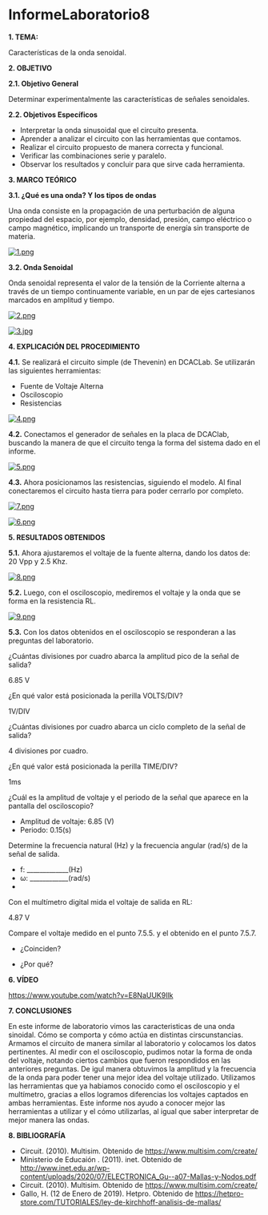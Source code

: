 # InformeLaboratorio8
**1. TEMA:**

Características de la onda senoidal.

**2. OBJETIVO**

**2.1. Objetivo General**

Determinar experimentalmente las características de señales senoidales.

**2.2. Objetivos Específicos**

- Interpretar la onda sinusoidal que el circuito presenta.
- Aprender a analizar el circuito con las herramientas que contamos.
- Realizar el circuito propuesto de manera correcta y funcional.
- Verificar las combinaciones serie y paralelo.
- Observar los resultados y concluir para que sirve cada herramienta. 

**3. MARCO TEÓRICO**

**3.1. ¿Qué es una onda? Y los tipos de ondas**

Una onda consiste en la propagación de una perturbación de alguna propiedad del espacio, por ejemplo, densidad, presión, campo eléctrico o campo magnético, implicando un transporte de energía sin transporte de materia.

[![1.png](https://i.postimg.cc/zXZHTZpv/1.png)](https://postimg.cc/8s4CVY2g)

**3.2. Onda Senoidal**

Onda senoidal representa el valor de la tensión de la Corriente alterna a través de un tiempo continuamente variable, en un par de ejes cartesianos marcados en amplitud y tiempo.

[![2.png](https://i.postimg.cc/K8YGM0X4/2.png)](https://postimg.cc/zV9YmSG1)

[![3.jpg](https://i.postimg.cc/D02kKznm/3.jpg)](https://postimg.cc/WFffGTDP)

**4. EXPLICACIÓN DEL PROCEDIMIENTO**

**4.1.** Se realizará el circuito simple (de Thevenin) en DCACLab. Se utilizarán las siguientes herramientas:

- Fuente de Voltaje Alterna
- Osciloscopio
- Resistencias

[![4.png](https://i.postimg.cc/QMJVgH4d/4.png)](https://postimg.cc/nsMHpcfy)

**4.2.** Conectamos el generador de señales en la placa de DCAClab, buscando la manera de que el circuito tenga la forma del sistema dado en el informe.

[![5.png](https://i.postimg.cc/X7KJ6ZWc/5.png)](https://postimg.cc/5601w266)

**4.3.** Ahora posicionamos las resistencias, siguiendo el modelo. Al final conectaremos el circuito hasta tierra para poder cerrarlo por completo.

[![7.png](https://i.postimg.cc/qv5HP0Nx/7.png)](https://postimg.cc/hXTYmkbX)

[![6.png](https://i.postimg.cc/T2VGpZsT/6.png)](https://postimg.cc/PN507Fh7)

**5. RESULTADOS OBTENIDOS**

**5.1.** Ahora ajustaremos el voltaje de la fuente alterna, dando los datos de: 20 Vpp y 2.5 Khz.

[![8.png](https://i.postimg.cc/9QqLfjxp/8.png)](https://postimg.cc/TKfVkBvL)

**5.2.** Luego, con el osciloscopio, mediremos el voltaje y la onda que se forma en la resistencia RL.

[![9.png](https://i.postimg.cc/50958cmD/9.png)](https://postimg.cc/2qJBfKMx)

**5.3.** Con los datos obtenidos en el osciloscopio se responderan a las preguntas del laboratorio.

¿Cuántas divisiones por cuadro abarca la amplitud pico de la señal de salida?

6.85 V 

¿En qué valor está posicionada la perilla VOLTS/DIV? 

1V/DIV

¿Cuántas divisiones por cuadro abarca un ciclo completo de la señal de salida?

4 divisiones por cuadro.

¿En qué valor está posicionada la perilla TIME/DIV? 

1ms

¿Cuál es la amplitud de voltaje y el periodo de la señal que aparece en la pantalla del osciloscopio?

- Amplitud de voltaje: 6.85 (V)
- Periodo: 0.15(s)

Determine la frecuencia natural (Hz) y la frecuencia angular (rad/s) de la señal de salida.

- f: _____________(Hz)
- ω: ____________(rad/s)
- 
Con el multímetro digital mida el voltaje de salida en RL:

4.87 V

Compare el voltaje medido en el punto 7.5.5. y el obtenido en el punto 7.5.7.

- ¿Coinciden?

- ¿Por qué?

**6. VÍDEO**

https://www.youtube.com/watch?v=E8NaUUK9Ilk

**7. CONCLUSIONES**

En este informe de laboratorio vimos las caracteristicas de una onda sinoidal. Cómo se comporta y cómo actúa en distintas cirscunstancias. Armamos el circuito de manera similar al laboratorio y colocamos los datos pertinentes. Al medir con el osciloscopio, pudimos notar la forma de onda del voltaje, notando ciertos cambios que fueron respondidos en las anteriores preguntas. De igul manera obtuvimos la amplitud y la frecuencia de la onda para poder tener una mejor idea del voltaje utilizado. Utilizamos las herramientas que ya habiamos conocido como el osciloscopio y el multímetro, gracias a ellos logramos diferencias los voltajes captados en ambas herramientas. Este informe nos ayudo a conocer mejor las herramientas a utilizar y el cómo utilizarlas, al igual que saber interpretar de mejor manera las ondas.

**8. BIBLIOGRAFÍA**

- Circuit. (2010). Multisim. Obtenido de https://www.multisim.com/create/
- Ministerio de Educaión . (2011). inet. Obtenido de http://www.inet.edu.ar/wp-content/uploads/2020/07/ELECTRONICA_Gu--a07-Mallas-y-Nodos.pdf
- Circuit. (2010). Multisim. Obtenido de https://www.multisim.com/create/
- Gallo, H. (12 de Enero de 2019). Hetpro. Obtenido de https://hetpro-store.com/TUTORIALES/ley-de-kirchhoff-analisis-de-mallas/


